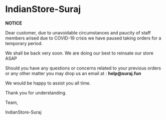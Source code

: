 # IndianStore-Suraj
**NOTICE**
<html>
<body> 
Dear customer,
  due to unavoidable circumstances and paucity of staff members arised due to COVID-19 crisis we have paused taking orders for a temporary period. <p>
We shall be back very soon. We are doing our best to reinsate our store ASAP <p>
Should you have any questions or concerns related to your previous orders or any other matter you may drop us an email at : <b> help@suraj.fun </b>
<p> We would be happy to assist you all time. <p>
Thank you for understanding. <p>
Team, <p>
  IndianStore-Suraj
